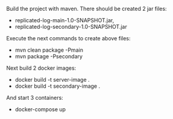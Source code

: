 Build the project with maven. There should be created 2 jar files: 
- replicated-log-main-1.0-SNAPSHOT.jar,
- replicated-log-secondary-1.0-SNAPSHOT.jar

Execute the next commands to create above files:

  - mvn clean package -Pmain 
  - mvn package -Psecondary

Next build 2 docker images:

  - docker build -t server-image . 
  - docker build -t secondary-image .

And start 3 containers:

  - docker-compose up 
